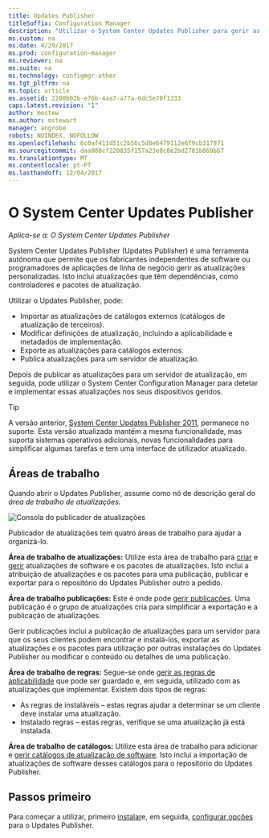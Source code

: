 ```yaml
---
title: Updates Publisher
titleSuffix: Configuration Manager
description: "Utilizar o System Center Updates Publisher para gerir as atualizações personalizadas"
ms.custom: na
ms.date: 4/29/2017
ms.prod: configuration-manager
ms.reviewer: na
ms.suite: na
ms.technology: configmgr-other
ms.tgt_pltfrm: na
ms.topic: article
ms.assetid: 2200b02b-e76b-4aa7-a77a-6dc5e70f1333
caps.latest.revision: "1"
author: mestew
ms.author: mstewart
manager: angrobe
robots: NOINDEX, NOFOLLOW
ms.openlocfilehash: 6c0af411d51c2b56c5d8e6479112e6f9cb317971
ms.sourcegitcommit: daa080cf220835f157a23e8c8e2bd2781b869bb7
ms.translationtype: MT
ms.contentlocale: pt-PT
ms.lasthandoff: 12/04/2017
---
```

# <a name="system-center-updates-publisher"></a>O System Center Updates Publisher

*Aplica-se a: O System Center Updates Publisher*

System Center Updates Publisher (Updates Publisher) é uma ferramenta autónoma que permite que os fabricantes independentes de software ou programadores de aplicações de linha de negócio gerir as atualizações personalizadas. Isto inclui atualizações que têm dependências, como controladores e pacotes de atualização.

Utilizar o Updates Publisher, pode:

-   Importar as atualizações de catálogos externos (catálogos de atualização de terceiros).
-   Modificar definições de atualização, incluindo a aplicabilidade e metadados de implementação.
-   Exporte as atualizações para catálogos externos.
-   Publica atualizações para um servidor de atualização.

Depois de publicar as atualizações para um servidor de atualização, em seguida, pode utilizar o System Center Configuration Manager para detetar e implementar essas atualizações nos seus dispositivos geridos.

> [!TIP]  
> A versão anterior, [System Center Updates Publisher 2011](http://go.microsoft.com/fwlink/?LinkId=848111), permanece no suporte. Esta versão atualizada mantém a mesma funcionalidade, mas suporta sistemas operativos adicionais, novas funcionalidades para simplificar algumas tarefas e tem uma interface de utilizador atualizado.

## <a name="workspaces"></a>Áreas de trabalho
Quando abrir o Updates Publisher, assume como nó de descrição geral do *área de trabalho de atualizações.*

![Consola do publicador de atualizações](media/console1.png)   


Publicador de atualizações tem quatro áreas de trabalho para ajudar a organizá-lo.


**Área de trabalho de atualizações:** Utilize esta área de trabalho para [criar](/sccm/sum/tools/create-updates-with-updates-publisher) e [gerir](/sccm/sum/tools/manage-updates-with-updates-publisher) atualizações de software e os pacotes de atualizações. Isto inclui a atribuição de atualizações e os pacotes para uma publicação, publicar e exportar para o repositório do Updates Publisher outro a pedido.

**Área de trabalho publicações:** Este é onde pode [gerir publicações](/sccm/sum/tools/updates-publisher-publications). Uma publicação é o grupo de atualizações cria para simplificar a exportação e a publicação de atualizações.

Gerir publicações inclui a publicação de atualizações para um servidor para que os seus clientes podem encontrar e instalá-los, exportar as atualizações e os pacotes para utilização por outras instalações do Updates Publisher ou modificar o conteúdo ou detalhes de uma publicação.



**Área de trabalho de regras:** Segue-se onde [gerir as regras de aplicabilidade](/sccm/sum/tools/updates-publisher-applicability-rules) que pode ser guardado e, em seguida, utilizado com as atualizações que implementar. Existem dois tipos de regras:

-   As regras de instaláveis – estas regras ajudar a determinar se um cliente deve instalar uma atualização.
-   Instalado regras – estas regras, verifique se uma atualização já está instalada.

**Área de trabalho de catálogos:** Utilize esta área de trabalho para adicionar e [gerir catálogos de atualização de software](/sccm/sum/tools/updates-publisher-catalogs). Isto inclui a importação de atualizações de software desses catálogos para o repositório do Updates Publisher.
## <a name="first-steps"></a>Passos primeiro
Para começar a utilizar, primeiro [instalar](/sccm/sum/tools/install-updates-publisher)e, em seguida, [configurar opções](/sccm/sum/tools/updates-publisher-options) para o Updates Publisher.
